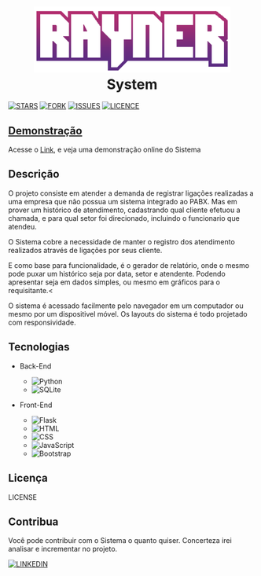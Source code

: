 <h1 align="center">
  <a href="https://rayner-system.vercel.app"><img src="github\logo.png" width="400"></a>
  <br>System<br>
</h1>


[![STARS]](https://github.com/JeffRayner/RaynerSystem/stargazers)
[![FORK]](https://github.com/JeffRayner/RaynerSystem/network/members)
[![ISSUES]](https://github.com/JeffRayner/RaynerSystem/issues)
[![LICENCE]]()


##  [Demonstração](https://rayner-system.vercel.app/)

<p>Acesse o <a href="https://rayner-system.vercel.app">Link</a>, e veja uma demonstração online do Sistema</p>


##  Descrição
<p>O projeto consiste em atender a demanda de registrar ligações realizadas a uma empresa que não possua um sistema integrado ao PABX. Mas em prover um histórico de atendimento, cadastrando qual cliente efetuou a chamada, e para qual setor foi direcionado, incluindo o funcionario que atendeu.

O Sistema cobre a necessidade de manter o registro dos atendimento realizados através de ligações por seus cliente.

E como base para funcionalidade, é o gerador de relatório, onde o mesmo pode puxar um histórico seja por data, setor e atendente. Podendo apresentar seja em dados simples, ou mesmo em gráficos para o requisitante.<

O sistema é acessado facilmente pelo navegador em um computador ou mesmo por um dispositivel móvel. Os layouts do sistema é todo projetado com responsividade.
</p>

##  Tecnologias

-   Back-End
    -   ![Python]
    -   ![SQLite]

-   Front-End
    -   ![Flask]
    -   ![HTML]
    -   ![CSS]
    -   ![JavaScript]
    -   ![Bootstrap]

##  Licença
<p>LICENSE</p>

##  Contribua
<p>Você pode contribuir com o Sistema o quanto quiser. Concerteza irei analisar e incrementar no projeto.</p>

[![LINKEDIN]](https://www.linkedin.com/in/jeffrfsimoes/)








<!-- IMAGES -->
[ISSUES]: https://img.shields.io/github/issues/JeffRayner/RaynerSystem?style=for-the-badge
[FORK]: https://img.shields.io/github/forks/JeffRayner/RaynerSystem?style=for-the-badge
[STARS]: https://img.shields.io/github/stars/JeffRayner/RaynerSystem?color=sucess&style=for-the-badge
[LICENCE]: https://img.shields.io/github/license/JeffRayner/RaynerSystem?style=for-the-badge
[LINKEDIN]: https://img.shields.io/badge/LinkedIn-0077B5?style=for-the-badge&logo=linkedin&logoColor=white

<!-- Ferramentas -->
[Python]: https://img.shields.io/badge/Python-3776AB?style=for-the-badge&logo=python&logoColor=white
[SQLite]: https://img.shields.io/badge/SQLite-07405E?style=for-the-badge&logo=sqlite&logoColor=white
[Flask]: https://img.shields.io/badge/Flask-000000?style=for-the-badge&logo=flask&logoColor=white
[HTML]: https://img.shields.io/badge/HTML5-E34F26?style=for-the-badge&logo=html5&logoColor=white
[CSS]: https://img.shields.io/badge/CSS-239120?&style=for-the-badge&logo=css3&logoColor=white
[Bootstrap]: https://img.shields.io/badge/Bootstrap-563D7C?style=for-the-badge&logo=bootstrap&logoColor=white
[JavaScript]: https://img.shields.io/badge/JavaScript-F7DF1E?style=for-the-badge&logo=javascript&logoColor=black



